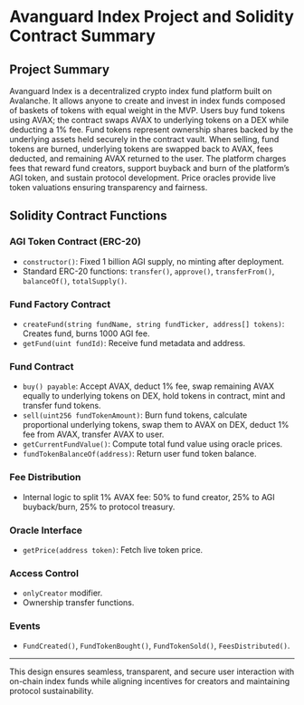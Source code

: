 # Avanguard Index Project and Solidity Contract Summary

## Project Summary
Avanguard Index is a decentralized crypto index fund platform built on Avalanche. It allows anyone to create and invest in index funds composed of baskets of tokens with equal weight in the MVP. Users buy fund tokens using AVAX; the contract swaps AVAX to underlying tokens on a DEX while deducting a 1% fee. Fund tokens represent ownership shares backed by the underlying assets held securely in the contract vault. When selling, fund tokens are burned, underlying tokens are swapped back to AVAX, fees deducted, and remaining AVAX returned to the user. The platform charges fees that reward fund creators, support buyback and burn of the platform’s AGI token, and sustain protocol development. Price oracles provide live token valuations ensuring transparency and fairness.

## Solidity Contract Functions

### AGI Token Contract (ERC-20)
- `constructor()`: Fixed 1 billion AGI supply, no minting after deployment.
- Standard ERC-20 functions: `transfer()`, `approve()`, `transferFrom()`, `balanceOf()`, `totalSupply()`.

### Fund Factory Contract
- `createFund(string fundName, string fundTicker, address[] tokens)`: Creates fund, burns 1000 AGI fee.
- `getFund(uint fundId)`: Receive fund metadata and address.

### Fund Contract
- `buy() payable`: Accept AVAX, deduct 1% fee, swap remaining AVAX equally to underlying tokens on DEX, hold tokens in contract, mint and transfer fund tokens.
- `sell(uint256 fundTokenAmount)`: Burn fund tokens, calculate proportional underlying tokens, swap them to AVAX on DEX, deduct 1% fee from AVAX, transfer AVAX to user.
- `getCurrentFundValue()`: Compute total fund value using oracle prices.
- `fundTokenBalanceOf(address)`: Return user fund token balance.

### Fee Distribution
- Internal logic to split 1% AVAX fee: 50% to fund creator, 25% to AGI buyback/burn, 25% to protocol treasury.

### Oracle Interface
- `getPrice(address token)`: Fetch live token price.

### Access Control
- `onlyCreator` modifier.
- Ownership transfer functions.

### Events
- `FundCreated()`, `FundTokenBought()`, `FundTokenSold()`, `FeesDistributed()`.

---

This design ensures seamless, transparent, and secure user interaction with on-chain index funds while aligning incentives for creators and maintaining protocol sustainability.
